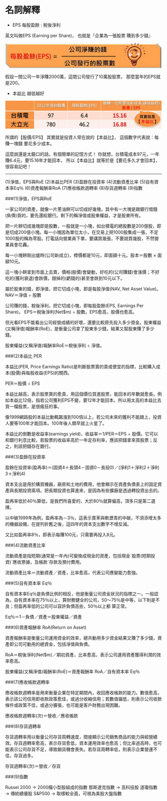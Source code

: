 # 名詞解釋

- EPS 每股盈餘 : 稅後淨利

英文叫做EPS (Earning per Share)，
也就是『企業為一張股票 賺到多少錢』

![](images/20141027140237052.jpg)

假設一間公司一年淨賺2000萬，這間公司發行了10萬股股票，
那麼當年的EPS就是200。


- 本益比  越低越好

![](images/20131128145403420.png)

所謂的【股價/EPS】 其實就是投資人常在說的【本益比】，
這個數字代表說：每賺一塊錢 要花多少成本。
 
這麼說還是太饒口的話，有個簡單的記憶方式！
你就想，台積電成本97元，一年賺6.4元，要15.16年才能回本，
所以【本益比】就等於是【要花多久才會回本】，很容易記吧！


---

(1)淨值，EPS與RoE      (2)本益比PER      (3)盈餘在投資率 
(4)流動資產比率      (5)自有資本率Eq％      (6)資產報酬率RoA 
(7)應收帳款週轉率      (8)存貨週轉率      (9)指數 




###(1)淨值，EPS與RoE

一家公司的資產，就像一片蔥油餅可以切成好幾塊，其中有一大塊是跟銀行借錢(負債)買的，要先還給銀行。剩下的稱淨值或股東權益，才是股東所有。

把一片餅切成幾塊即是股數，一股就是一小塊，如台積電的總股數是200億股，即是切成200億小塊。每一小塊因為單位太小，在交易上把1000股集成一張，不足1000股的稱為零股。打電話向營業員下單，要講買幾張，不要說買幾股，不然營業員會花轟。

每一小塊餅剛出爐時(公司新成立)，標價都是10元，即面額十元。股本＝股數 × 面額10元。

這一塊小餅拿到市面上去賣，價格(股價)會變動，好吃的(公司賺錢)會漲價；不好吃的(獲利衰退)會跌價，餿掉的(虧錢的)甚至會跌到10元以下。

屬於股東的錢，即淨值，把它切成小塊，即是每股淨值(NAV, Net Asset Value)。
NAV＝淨值 ÷ 股數

公司賺的錢，稅後淨利，把它切成小塊，即每股盈餘(EPS, Earnings Per Share)。
EPS＝稅後淨利(Net$m) ÷ 股數。EPS愈高，股價也愈高。

但光看EPS不能看出公司經營成績的好壞，還要比較原先投入多少資金。股東權益(又稱淨值)報酬率(RoE)，是衡量公司拿了股東多少錢，結果又幫股東賺了多少錢。

股東權益(又稱淨值)報酬率RoE＝稅後淨利 ÷ 淨值。

 


###(2)本益比 PER

本益比(PER, Price Earnings Ratio)是判斷股票賣的貴或便宜的指標，比較購入成本(股價)與每股收益(EPS)的關西。

PER＝股價 ÷ EPS

本益比越高，表示股票賣的愈貴，用這個價位買進股票，能回本的年數就愈長。例如本益比12倍，指若公司獲利EPS不變，要12年才能回本。所以用太高的本益比去買一檔股票，是很瘋狂的事。

像1999網路股的本益比動輒飆漲到100倍以上，若公司未來的獲利不能跟上，投資人要等100年才能回本。100年後人類早就上火星了。

本益比的倒數是收益率(earnings yield)，收益率＝1/PER＝EPS ÷ 股價。它可以和銀行利息比較，若股票的收益率高於一年定存利率，應該把錢拿來買股票；反之，則該把錢存在銀行。

 


###(3)盈餘在投資率

盈餘在投資率(盈再率)＝(固資4＋長頭4－固資0－長投0)／(淨利1＋淨利2＋淨利3＋淨利4)

資本支出是用於購買機器，廠房和土地的費用，他會顯示在資產負債表上的固定資產與長期投資兩項。把長期投資也算進來，是因為有些擴廠是透過轉投資出去的。

盈再率低於40％算低，是我們所喜愛的，大於80％就算偏高，頂多只是第二選擇。

以中碳1999年為例，盈再率為－3％，這表示賣苯與軟瀝青的中碳，不須添增太多的機器設備，在提列折舊之後，這四年的資本支出數字不增反減。

又比如盈再率8％，即表示每賺100元，只需要再投入8元。

 


###(4)流動資產比率

流動資產是指短期(通常是一年內)可變換成現金的資產，包括現金ˋ股票(短期投資)ˋ應收票據，及帳款ˋ存款及預付費用。

流動資產比率＝流動資產／資產，比率愈高，代表公司應變能力愈強。

 


###(5)自有資本率 Eq％

自有資本率Eq％是負債比例的相反，他是衡量公司資金狀況的指標之一。一般認為，自有資本率在75％以上，算財務健全的公司，50～75％是中等，以下則是不良；但盈再率低的公司可以容許負債高些，50％以上都 算正常。

Eq％＝1－負債／資產＝股東權益／資產

 


###(6)資產報酬率 RoA(Return on Asset)

資產報酬率是衡量公司運用資金的效率，總共動用多少資金結果又賺了多少錢，資產即公司可動用的總資金，包括淨值與負債。

RoA＝稅後淨利(Net$m)／期初資產，比率愈高，表示公司運用資產獲得利潤的效率愈高。

股東權益(又稱淨值)報酬率(RoE)＝資產報酬率 RoA／自有資本率 Eq％
 


###(7)應收帳款週轉率

應收帳款週轉率是用來衡量企業在特定期間內，收回應收帳款的能力。數值愈高，表示該公司信用即收款政策愈佳，或過分收縮信用；若數值偏低，則表示公司收款條件或政策不佳，或過分擴張，也可能是客戶財務出現困難。

應收帳款週轉率(次)＝營收／應收帳款

 


###(8)存貨週轉率

存貨週轉率用以衡量公司存貨周轉速度，間接顯示公司銷售商品的能力與經營績效。存貨週轉率愈高，表示存貨愈低，資本運用效率也愈高；但比率過高時，也可能表示公司存貨不足，導致銷貨機會喪失。若存貨周轉率低，則表示企業營運不佳，存貨過多。

存貨週轉率(次)＝營收／存貨

 


###(9)指數

Russel 2000 → 2000檔小型股組成的指數
那斯達克指數 → 高科技股
道瓊指數 → 傳統績優股
S&P500 → 取樣較全面，可視為美股大盤指數